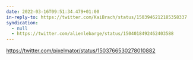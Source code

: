 ```yaml
---
date: 2022-03-16T09:51:34.479+01:00
in-reply-to: https://twitter.com/KaiBrach/status/1503946212185358337
syndication:
  - null
  - https://twitter.com/alienlebarge/status/1504018492462403588
---
```

https://twitter.com/pixelmator/status/1503766530278010882
